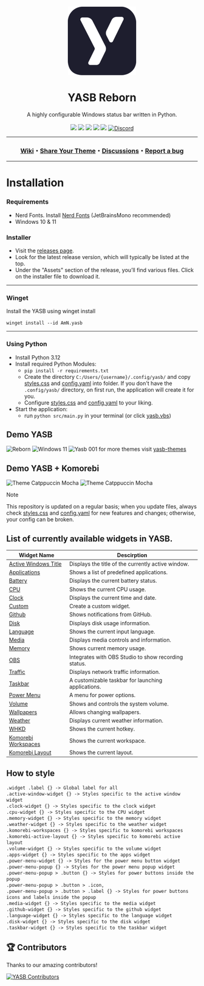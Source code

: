 <p align="center"><img src="https://raw.githubusercontent.com/amnweb/yasb/main/src/assets/images/app_icon.png" width="180"></p>
<h1 align="center">YASB Reborn</h1>
<p align="center">
  A highly configurable Windows status bar written in Python.
  <br><br>
  <a href="https://opensource.org/licenses/MIT"><img src="https://img.shields.io/badge/License-MIT-yellow.svg"></a>
  <a href="https://github.com/amnweb/yasb"><img src="https://img.shields.io/github/languages/top/amnweb/yasb"></a>
  <a href="https://github.com/amnweb/yasb/issues"><img src="https://img.shields.io/github/issues/amnweb/yasb?label=Issues"></a>
  <a href="https://github.com/amnweb/yasb/releases"><img src="https://img.shields.io/github/downloads/amnweb/yasb/total?label=Total%20Downloads"></a>
  <a href="https://github.com/amnweb/yasb/releases/latest"><img src="https://img.shields.io/github/v/release/amnweb/yasb?label=Latest%20Release"></a>
  <a href="https://discord.gg/QZX8xq5y" title="Discord"><img alt="Discord" src="https://img.shields.io/discord/898554690126630914?label=Discord&cacheSeconds=600"></a>
</p>

***

<h3 align="center">
<a href="https://github.com/amnweb/yasb/wiki">Wiki</a>・<a href="https://github.com/amnweb/yasb-themes">Share Your Theme</a>・<a href="https://github.com/amnweb/yasb/discussions">Discussions</a>・<a href="https://github.com/amnweb/yasb/issues">Report a bug</a>
</h3>

***

# Installation

### Requirements
- Nerd Fonts. Install [Nerd Fonts](https://www.nerdfonts.com/font-downloads) (JetBrainsMono recommended)
- Windows 10 & 11

### Installer
- Visit the [releases page](https://github.com/amnweb/yasb/releases).
- Look for the latest release version, which will typically be listed at the top.
- Under the "Assets" section of the release, you’ll find various files. Click on the installer file to download it.

***

### Winget
Install the YASB using winget install
```
winget install --id AmN.yasb
```
***

### Using Python
- Install Python 3.12
- Install required Python Modules:
  - `pip install -r requirements.txt`
  - Create the directory `C:/Users/{username}/.config/yasb/` and copy [styles.css](src/styles.css) and [config.yaml](src/config.yaml) into folder. If you don't have the `.config/yasb/` directory, on first run, the application will create it for you.
  - Configure [styles.css](src/styles.css) and [config.yaml](src/config.yaml) to your liking.
- Start the application:
  - run `python src/main.py` in your terminal (or click [yasb.vbs](src/yasb.vbs))



## Demo YASB
![Reborn](demo/demo3.png)
![Windows 11](https://raw.githubusercontent.com/amnweb/yasb-themes/refs/heads/main/themes/7d3895d4-454b-40db-a2f9-44a238d5793b/image.png)
![Yasb 001](https://raw.githubusercontent.com/amnweb/yasb-themes/refs/heads/main/themes/61e6a045-e090-4f33-a41b-6938702eb446/image.png)
for more themes visit [yasb-themes](https://github.com/amnweb/yasb-themes)
## Demo YASB + Komorebi
![Theme Catppuccin Mocha](demo/demo.png)
![Theme Catppuccin Mocha](demo/demo2.png)

> [!NOTE]  
> This repository is updated on a regular basis; when you update files, always check [styles.css](src/styles.css) and [config.yaml](src/config.yaml) for new features and changes; otherwise, your config can be broken.


## List of currently available widgets in YASB.

| Widget Name | Descirption
|----------|----------|
| [Active Windows Title](https://github.com/amnweb/yasb/wiki/(Widget)-Active-Windows-Title) | Displays the title of the currently active window.
| [Applications](https://github.com/amnweb/yasb/wiki/(Widget)-Applications) | Shows a list of predefined applications.
| [Battery](https://github.com/amnweb/yasb/wiki/(Widget)-Battery) | Displays the current battery status.
| [CPU](https://github.com/amnweb/yasb/wiki/(Widget)-CPU) | Shows the current CPU usage.
| [Clock](https://github.com/amnweb/yasb/wiki/(Widget)-Clock) | Displays the current time and date.
| [Custom](https://github.com/amnweb/yasb/wiki/(Widget)-Custom) | Create a custom widget.
| [Github](https://github.com/amnweb/yasb/wiki/(Widget)-Github) | Shows notifications from GitHub.
| [Disk](https://github.com/amnweb/yasb/wiki/(Widget)-Disk) | Displays disk usage information.
| [Language](https://github.com/amnweb/yasb/wiki/(Widget)-Language) | Shows the current input language.
| [Media](https://github.com/amnweb/yasb/wiki/(Widget)-Media) | Displays media controls and information.
| [Memory](https://github.com/amnweb/yasb/wiki/(Widget)-Memory) | Shows current memory usage.
| [OBS](https://github.com/amnweb/yasb/wiki/(Widget)-Obs) | Integrates with OBS Studio to show recording status.
| [Traffic](https://github.com/amnweb/yasb/wiki/(Widget)-Traffic) | Displays network traffic information.
| [Taskbar](https://github.com/amnweb/yasb/wiki/(Widget)-Taskbar) | A customizable taskbar for launching applications.
| [Power Menu](https://github.com/amnweb/yasb/wiki/(Widget)-Power-Menu) | A menu for power options.
| [Volume](https://github.com/amnweb/yasb/wiki/(Widget)-Volume) | Shows and controls the system volume.
| [Wallpapers](https://github.com/amnweb/yasb/wiki/(Widget)-Wallpapers) | Allows changing wallpapers.
| [Weather](https://github.com/amnweb/yasb/wiki/(Widget)-Weather) | Displays current weather information.
| [WHKD](https://github.com/amnweb/yasb/wiki/(Widget)-Whkd) | Shows the current hotkey.
| [Komorebi Workspaces](https://github.com/amnweb/yasb/wiki/(Widget)-Komorebi-Workspaces) | Shows the current workspace.
| [Komorebi Layout](https://github.com/amnweb/yasb/wiki/(Widget)-Komorebi-Layout) | Shows the current layout.


## How to style
```
.widget .label {} -> Global label for all
.active-window-widget {} -> Styles specific to the active window widget
.clock-widget {} -> Styles specific to the clock widget
.cpu-widget {} -> Styles specific to the CPU widget
.memory-widget {} -> Styles specific to the memory widget
.weather-widget {} -> Styles specific to the weather widget
.komorebi-workspaces {} -> Styles specific to komorebi workspaces
.komorebi-active-layout {} -> Styles specific to komorebi active layout
.volume-widget {} -> Styles specific to the volume widget 
.apps-widget {} -> Styles specific to the apps widget
.power-menu-widget {} -> Styles for the power menu button widget
.power-menu-popup {} -> Styles for the power menu popup widget
.power-menu-popup > .button {} -> Styles for power buttons inside the popup 
.power-menu-popup > .button > .icon,
.power-menu-popup > .button > .label {} -> Styles for power buttons icons and labels inside the popup
.media-widget {} -> Styles specific to the media widget
.github-widget {} -> Styles specific to the github widget
.language-widget {} -> Styles specific to the language widget
.disk-widget {} -> Styles specific to the disk widget
.taskbar-widget {} -> Styles specific to the taskbar widget
```


## 🏆 Contributors
Thanks to our amazing contributors!

[![YASB Contributors](https://contrib.rocks/image?repo=amnweb/yasb)](https://github.com/amnweb/yasb/graphs/contributors)